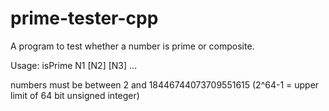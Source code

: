 # prime-tester-cpp
A program to test whether a number is prime or composite.



Usage: isPrime N1 [N2] [N3] ...

numbers must be between 2 and 18446744073709551615 (2^64-1 = upper limit of 64 bit unsigned integer)

